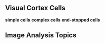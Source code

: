 ## Visual Cortex Cells

**simple cells** 
**complex cells**
**end-stopped cells**

## Image Analysis Topics


